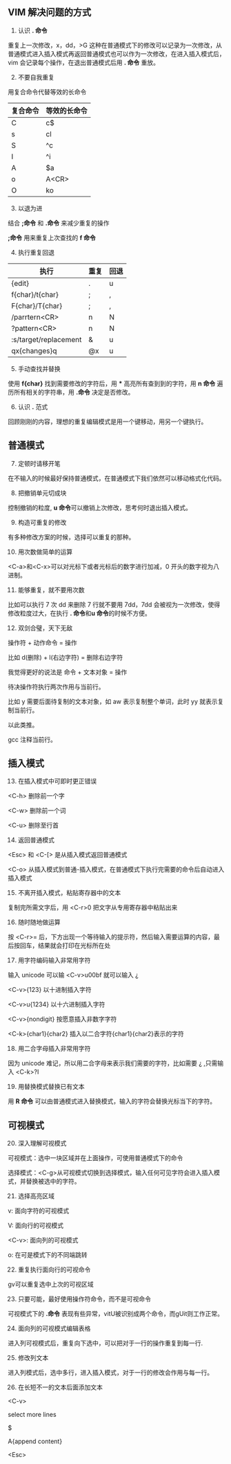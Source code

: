 ## VIM 解决问题的方式

1. 认识 **. 命令**

重复上一次修改，x，dd，>G 这种在普通模式下的修改可以记录为一次修改，从普通模式进入插入模式再返回普通模式也可以作为一次修改，在进入插入模式后，vim 会记录每个操作，在退出普通模式后用 **. 命令** 重放。

2. 不要自我重复

用复合命令代替等效的长命令

| 复合命令 | 等效的长命令 |
| -------- | ------------ |
| C        | c$           |
| s        | cl           |
| S        | ^c           |
| I        | ^i           |
| A        | $a           |
| o        | A\<CR\>      |
| O        | ko           |

3. 以退为进

结合 **;命令** 和 **.命令** 来减少重复的操作

**;命令** 用来重复上次查找的 **f 命令**

4. 执行重复回退

| 执行                  | 重复 | 回退 |
| --------------------- | ---- | ---- |
| {edit}                | .    | u    |
| f{char}/t{char}       | ;    | ,    |
| F{char}/T{char}       | ;    | ,    |
| /parrtern\<CR\>       | n    | N    |
| ?pattern\<CR\>        | n    | N    |
| :s/target/replacement | &    | u    |
| qx{changes}q          | @x   | u    |

5. 手动查找并替换

使用 **f{char}** 找到需要修改的字符后，用 **\*** 高亮所有查到到的字符，用 **n 命令** 遍历所有相关的字符串，用 **.命令** 决定是否修改。

6. 认识 **.** 范式

回顾刚刚的内容，理想的重复编辑模式是用一个键移动，用另一个键执行。

## 普通模式

7. 定顿时请移开笔

在不输入的时候最好保持普通模式，在普通模式下我们依然可以移动格式化代码。

8. 把撤销单元切成块

控制撤销的粒度, **u 命令**可以撤销上次修改，思考何时退出插入模式。

9. 构造可重复的修改

有多种修改方案的时候，选择可以重复的那种。

10. 用次数做简单的运算

\<C-a\>和\<C-x\>可以对光标下或者光标后的数字进行加减，0 开头的数字视为八进制。

11. 能够重复，就不要用次数

比如可以执行 7 次 dd 来删除 7 行就不要用 7dd，7dd 会被视为一次修改，使得修改粒度过大，在执行 **. 命令**和**u 命令**的时候不方便。

12. 双剑合璧，天下无敌

操作符 + 动作命令 = 操作

比如 d(删除) + l(右边字符) = 删除右边字符

我觉得更好的说法是 命令 + 文本对象 = 操作

待决操作符执行两次作用与当前行。

比如 y 需要后面待复制的文本对象，如 aw 表示复制整个单词，此时 yy 就表示复制当前行。

以此类推。

gcc 注释当前行。

## 插入模式

13. 在插入模式中可即时更正错误

\<C-h\> 删除前一个字

\<C-w\> 删除前一个词

\<C-u\> 删除至行首

14. 返回普通模式

\<Esc\> 和 \<C-[\> 是从插入模式返回普通模式

\<C-o\> 从插入模式到普通-插入模式，在普通模式下执行完需要的命令后自动进入插入模式

15. 不离开插入模式，粘贴寄存器中的文本

复制完所需文字后，用 \<C-r\>0 把文字从专用寄存器中粘贴出来

16. 随时随地做运算

按 \<C-r\>= 后，下方出现一个等待输入的提示符，然后输入需要运算的内容，最后按回车，结果就会打印在光标所在处

17. 用字符编码输入非常用字符

输入 unicode 可以输 \<C-v\>u00bf 就可以输入 ¿

\<C-v\>{123} 以十进制插入字符

\<C-v\>u{1234} 以十六进制插入字符

\<C-v\>{nondigit} 按愿意插入非数字字符

\<C-k\>{char1}{char2} 插入以二合字符{char1}{char2}表示的字符

18. 用二合字母插入非常用字符

因为 unicode 难记，所以用二合字母来表示我们需要的字符，比如需要 ¿ ,只需输入 \<C-k\>?I

19. 用替换模式替换已有文本

用 **R 命令** 可以由普通模式进入替换模式，输入的字符会替换光标当下的字符。

## 可视模式

20. 深入理解可视模式

可视模式：选中一块区域并在上面操作，可使用普通模式下的命令

选择模式：\<C-g\>从可视模式切换到选择模式，输入任何可见字符会进入插入模式，并替换被选中的字符。

21. 选择高亮区域

v: 面向字符的可视模式

V: 面向行的可视模式

\<C-v\>: 面向列的可视模式

o: 在可是模式下的不同端跳转

22. 重复执行面向行的可视命令

gv可以重复选中上次的可视区域

23.  只要可能，最好使用操作符命令，而不是可视命令

可视模式下的 **.命令** 表现有些异常，vitU被识别成两个命令，而gUit则工作正常。

24. 面向列的可视模式编辑表格

进入列可视模式后，重复向下选中，可以把对于一行的操作重复到每一行.

25. 修改列文本

进入列模式后，选中多行，进入插入模式，对于一行的修改会作用与每一行。

26. 在长短不一的文本后面添加文本

\<C-v\>

select more lines

$

A{append content}

\<Esc\>

